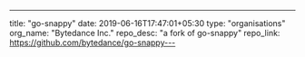 ---
title: "go-snappy"
date: 2019-06-16T17:47:01+05:30
type: "organisations"
org_name: "Bytedance Inc."
repo_desc: "a fork of go-snappy"
repo_link: https://github.com/bytedance/go-snappy---